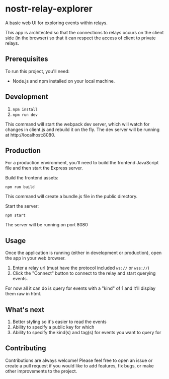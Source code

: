 # nostr-relay-explorer
A basic web UI for exploring events within relays.

This app is architected so that the connections to relays occurs on the client side (in the browser) so that it can respect the access of client to private relays.

## Prerequisites

To run this project, you'll need:

- Node.js and npm installed on your local machine.

## Development
1. `npm install`
2. `npm run dev`

This command will start the webpack dev server, which will watch for changes in client.js and rebuild it on the fly. The dev server will be running at http://localhost:8080.

## Production
For a production environment, you'll need to build the frontend JavaScript file and then start the Express server.

Build the frontend assets:

```npm run build```

This command will create a bundle.js file in the public directory.

Start the server:

```npm start```

The server will be running on port 8080

## Usage

Once the application is running (either in development or production), open the app in your web browser.

1. Enter a relay url (must have the protocol included `ws://` or `wss://`)
2. Click the "Connect" button to connect to the relay and start querying events.

For now all it can do is query for events with a "kind" of 1 and it'll display them raw in html.

## What's next
1. Better styling so it's easier to read the events
2. Ability to specify a public key for which
3. Ability to specify the kind(s) and tag(s) for events you want to query for

## Contributing

Contributions are always welcome! Please feel free to open an issue or create a pull request if you would like to add features, fix bugs, or make other improvements to the project.
